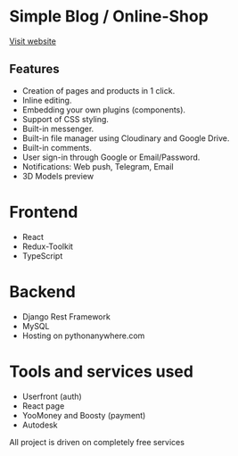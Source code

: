 # Simple Blog / Online-Shop

[Visit website](https://famounts.ru)

## Features

+ Creation of pages and products in 1 click.
+ Inline editing.
+ Embedding your own plugins (components).
+ Support of CSS styling.
+ Built-in messenger.
+ Built-in file manager using Cloudinary and Google Drive.
+ Built-in comments.
+ User sign-in through Google or Email/Password.
+ Notifications: Web push, Telegram, Email
+ 3D Models preview

# Frontend
+ React 
+ Redux-Toolkit
+ TypeScript  

# Backend
+ Django Rest Framework
+ MySQL
+ Hosting on pythonanywhere.com

# Tools and services used 
+ Userfront (auth)
+ React page
+ YooMoney and Boosty (payment)
+ Autodesk

All project is driven on completely free services
